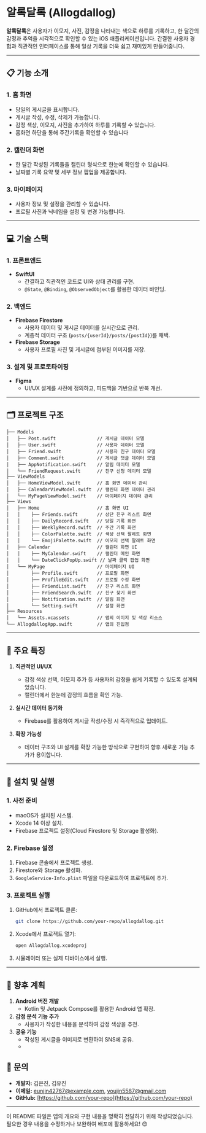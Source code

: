 # 알록달록 (Allogdallog)

**알록달록**은 사용자가 이모지, 사진, 감정을 나타내는 색으로 하루를 기록하고, 한 달간의 감정과 추억을 시각적으로 확인할 수 있는 iOS 애플리케이션입니다. 간결한 사용자 경험과 직관적인 인터페이스를 통해 일상 기록을 더욱 쉽고 재미있게 만들어줍니다.

---

## 📋 **기능 소개**

### 1. **홈 화면**
- 당일의 게시글을 표시합니다.
- 게시글 작성, 수정, 삭제가 가능합니다.
- 감정 색상, 이모지, 사진을 추가하여 하루를 기록할 수 있습니다.
- 홈화면 하단을 통해 주간기록을 확인할 수 있습니다

### 2. **캘린더 화면**
- 한 달간 작성된 기록들을 캘린더 형식으로 한눈에 확인할 수 있습니다.
- 날짜별 기록 요약 및 세부 정보 팝업을 제공합니다.

### 3. **마이페이지**
- 사용자 정보 및 설정을 관리할 수 있습니다.
- 프로필 사진과 닉네임을 설정 및 변경 가능합니다.

---

## 💻 **기술 스택**

### **1. 프론트엔드**
- **SwiftUI**
  - 간결하고 직관적인 코드로 UI와 상태 관리를 구현.
  - `@State`, `@Binding`, `@ObservedObject`를 활용한 데이터 바인딩.

### **2. 백엔드**
- **Firebase Firestore**
  - 사용자 데이터 및 게시글 데이터를 실시간으로 관리.
  - 계층적 데이터 구조 (`posts/{userId}/posts/{postId}`)를 채택.
- **Firebase Storage**
  - 사용자 프로필 사진 및 게시글에 첨부된 이미지를 저장.

### **3. 설계 및 프로토타이핑**
- **Figma**
  - UI/UX 설계를 사전에 정의하고, 피드백을 기반으로 반복 개선.

---

## 🗂️ **프로젝트 구조**

```plaintext
├── Models
│   ├── Post.swift               // 게시글 데이터 모델
│   ├── User.swift               // 사용자 데이터 모델
│   ├── Friend.swift             // 사용자 친구 데이터 모델
│   ├── Comment.swift            // 게시글 댓글 데이터 모델
│   ├── AppNotification.swift    // 알림 데이터 모델
│   └── FriendRequest.swift      // 친구 신청 데이터 모델
├── ViewModels
│   ├── HomeViewModel.swift      // 홈 화면 데이터 관리
│   ├── CalendarViewModel.swift  // 캘린더 화면 데이터 관리
│   └── MyPageViewModel.swift    // 마이페이지 데이터 관리
├── Views
│   ├── Home                     // 홈 화면 UI
│   │    ├── Friends.swift       // 상단 친구 리스트 화면
│   │    ├── DailyRecord.swift   // 당일 기록 화면
│   │    ├── WeeklyRecord.swift  // 주간 기록 화면
│   │    ├── ColorPalette.swift  // 색상 선택 팔레트 화면
│   │    └── EmojiPalette.swift  // 이모지 선택 팔레트 화면
│   ├── Calendar                 // 캘린더 화면 UI
│   │    ├── MyCalendar.swift    // 캘린더 메인 화면
│   │    └── DateClickPopUp.swift // 날짜 클릭 팝업 화면
│   └── MyPage                   // 마이페이지 UI
│        ├── Profile.swift       // 프로필 화면
│        ├── ProfileEdit.swift   // 프로필 수정 화면
│        ├── FriendList.swift    // 친구 리스트 화면
│        ├── FriendSearch.swift  // 친구 찾기 화면
│        ├── Notification.swift  // 알림 화면
│        └── Setting.swift       // 설정 화면
├── Resources
│   └── Assets.xcassets          // 앱의 이미지 및 색상 리소스
└── AllogdallogApp.swift         // 앱의 진입점
```

---

## 🌟 **주요 특징**

1. **직관적인 UI/UX**
   - 감정 색상 선택, 이모지 추가 등 사용자의 감정을 쉽게 기록할 수 있도록 설계되었습니다.
   - 캘린더에서 한눈에 감정의 흐름을 확인 가능.

2. **실시간 데이터 동기화**
   - Firebase를 활용하여 게시글 작성/수정 시 즉각적으로 업데이트.

3. **확장 가능성**
   - 데이터 구조와 UI 설계를 확장 가능한 방식으로 구현하여 향후 새로운 기능 추가가 용이합니다.

---

## 🚀 **설치 및 실행**

### **1. 사전 준비**
- macOS가 설치된 시스템.
- Xcode 14 이상 설치.
- Firebase 프로젝트 설정(Cloud Firestore 및 Storage 활성화).

### **2. Firebase 설정**
1. Firebase 콘솔에서 프로젝트 생성.
2. Firestore와 Storage 활성화.
3. `GoogleService-Info.plist` 파일을 다운로드하여 프로젝트에 추가.

### **3. 프로젝트 실행**
1. GitHub에서 프로젝트 클론:
   ```bash
   git clone https://github.com/your-repo/allogdallog.git
   ```
2. Xcode에서 프로젝트 열기:
   ```bash
   open Allogdallog.xcodeproj
   ```
3. 시뮬레이터 또는 실제 디바이스에서 실행.

---

## 📖 **향후 계획**

1. **Android 버전 개발**
   - Kotlin 및 Jetpack Compose를 활용한 Android 앱 확장.
2. **감정 분석 기능 추가**
   - 사용자가 작성한 내용을 분석하여 감정 색상을 추천.
3. **공유 기능**
   - 작성된 게시글을 이미지로 변환하여 SNS에 공유.
   - 

## 📧 **문의**

- **개발자:** 김은진, 김유진
- **이메일:** eunjin42767@example.com, youjin5587@gmail.com  
- **GitHub:** [https://github.com/your-repo](https://github.com/your-repo)

---

이 README 파일은 앱의 개요와 구현 내용을 명확히 전달하기 위해 작성되었습니다. 필요한 경우 내용을 수정하거나 보완하여 배포에 활용하세요! 😊
